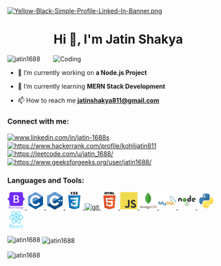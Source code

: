 [![Yellow-Black-Simple-Profile-Linked-In-Banner.png](https://i.postimg.cc/MpxZpf8s/Yellow-Black-Simple-Profile-Linked-In-Banner.png)](https://postimg.cc/F7WXPRzc)
<h1 align="center">Hi 👋, I'm Jatin Shakya</h1>
<img align="right" alt="Coding" width="400" src="https://img.clipart-library.com/24/03d7163d-1fdf-4aa8-ac11-a030d71107a5.png">

<p align="left"> <img src="https://komarev.com/ghpvc/?username=jatin1688&label=Profile%20views&color=0e75b6&style=flat" alt="jatin1688" /> </p>

- 🔭 I’m currently working on **a Node.js Project**

- 🌱 I’m currently learning **MERN Stack Development**

- 📫 How to reach me **jatinshakya811@gmail.com**

<h3 align="left">Connect with me:</h3>
<p align="left">
<a href="https://linkedin.com/in/www.linkedin.com/in/jatin-1688s" target="blank"><img align="center" src="https://raw.githubusercontent.com/rahuldkjain/github-profile-readme-generator/master/src/images/icons/Social/linked-in-alt.svg" alt="www.linkedin.com/in/jatin-1688s" height="30" width="40" /></a>
<a href="https://www.hackerrank.com/https://www.hackerrank.com/profile/kohlijatin811" target="blank"><img align="center" src="https://raw.githubusercontent.com/rahuldkjain/github-profile-readme-generator/master/src/images/icons/Social/hackerrank.svg" alt="https://www.hackerrank.com/profile/kohlijatin811" height="30" width="40" /></a>
<a href="https://www.leetcode.com/https://leetcode.com/u/jatin_1688/" target="blank"><img align="center" src="https://raw.githubusercontent.com/rahuldkjain/github-profile-readme-generator/master/src/images/icons/Social/leet-code.svg" alt="https://leetcode.com/u/jatin_1688/" height="30" width="40" /></a>
<a href="https://auth.geeksforgeeks.org/user/https://www.geeksforgeeks.org/user/jatin1688/" target="blank"><img align="center" src="https://raw.githubusercontent.com/rahuldkjain/github-profile-readme-generator/master/src/images/icons/Social/geeks-for-geeks.svg" alt="https://www.geeksforgeeks.org/user/jatin1688/" height="30" width="40" /></a>
</p>

<h3 align="left">Languages and Tools:</h3>
<p align="left"> <a href="https://getbootstrap.com" target="_blank" rel="noreferrer"> <img src="https://raw.githubusercontent.com/devicons/devicon/master/icons/bootstrap/bootstrap-plain-wordmark.svg" alt="bootstrap" width="40" height="40"/> </a> <a href="https://www.cprogramming.com/" target="_blank" rel="noreferrer"> <img src="https://raw.githubusercontent.com/devicons/devicon/master/icons/c/c-original.svg" alt="c" width="40" height="40"/> </a> <a href="https://www.w3schools.com/cpp/" target="_blank" rel="noreferrer"> <img src="https://raw.githubusercontent.com/devicons/devicon/master/icons/cplusplus/cplusplus-original.svg" alt="cplusplus" width="40" height="40"/> </a> <a href="https://www.w3schools.com/css/" target="_blank" rel="noreferrer"> <img src="https://raw.githubusercontent.com/devicons/devicon/master/icons/css3/css3-original-wordmark.svg" alt="css3" width="40" height="40"/> </a> <a href="https://git-scm.com/" target="_blank" rel="noreferrer"> <img src="https://www.vectorlogo.zone/logos/git-scm/git-scm-icon.svg" alt="git" width="40" height="40"/> </a> <a href="https://www.w3.org/html/" target="_blank" rel="noreferrer"> <img src="https://raw.githubusercontent.com/devicons/devicon/master/icons/html5/html5-original-wordmark.svg" alt="html5" width="40" height="40"/> </a> <a href="https://developer.mozilla.org/en-US/docs/Web/JavaScript" target="_blank" rel="noreferrer"> <img src="https://raw.githubusercontent.com/devicons/devicon/master/icons/javascript/javascript-original.svg" alt="javascript" width="40" height="40"/> </a> <a href="https://www.mongodb.com/" target="_blank" rel="noreferrer"> <img src="https://raw.githubusercontent.com/devicons/devicon/master/icons/mongodb/mongodb-original-wordmark.svg" alt="mongodb" width="40" height="40"/> </a> <a href="https://www.mysql.com/" target="_blank" rel="noreferrer"> <img src="https://raw.githubusercontent.com/devicons/devicon/master/icons/mysql/mysql-original-wordmark.svg" alt="mysql" width="40" height="40"/> </a> <a href="https://nodejs.org" target="_blank" rel="noreferrer"> <img src="https://raw.githubusercontent.com/devicons/devicon/master/icons/nodejs/nodejs-original-wordmark.svg" alt="nodejs" width="40" height="40"/> </a> <a href="https://www.python.org" target="_blank" rel="noreferrer"> <img src="https://raw.githubusercontent.com/devicons/devicon/master/icons/python/python-original.svg" alt="python" width="40" height="40"/> </a> <a href="https://reactjs.org/" target="_blank" rel="noreferrer"> <img src="https://raw.githubusercontent.com/devicons/devicon/master/icons/react/react-original-wordmark.svg" alt="react" width="40" height="40"/> </a> </p>

<p><img align="left" src="https://github-readme-stats.vercel.app/api/top-langs?username=jatin1688&show_icons=true&locale=en&layout=compact" alt="jatin1688" /></p>

<p>&nbsp;<img align="center" src="https://github-readme-stats.vercel.app/api?username=jatin1688&show_icons=true&locale=en" alt="jatin1688" /></p>
<p><img align="center" src="https://github-readme-streak-stats.herokuapp.com/?user=jatin1688&" alt="jatin1688" /></p>

